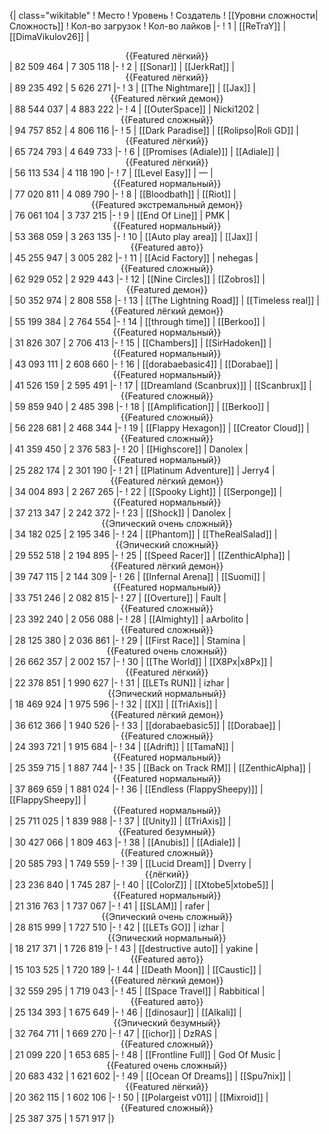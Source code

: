 {| class="wikitable"
! Место
! Уровень
! Создатель
! [[Уровни сложности|Сложность]]
! Кол-во загрузок
! Кол-во лайков
|-
! 1
| [[ReTraY]]
| [[DimaVikulov26]]
| <center>{{Featured лёгкий}}</center>
| 82 509 464
| 7 305 118
|-
! 2
| [[Sonar]]
| [[JerkRat]]
| <center>{{Featured лёгкий}}</center>
| 89 235 492
| 5 626 271
|-
! 3
| [[The Nightmare]]
| [[Jax]]
| <center>{{Featured лёгкий демон}}</center>
| 88 544 037
| 4 883 222
|-
! 4
| [[OuterSpace]]
| Nicki1202
| <center>{{Featured сложный}}</center>
| 94 757 852
| 4 806 116
|-
! 5
| [[Dark Paradise]]
| [[Rolipso|Roli GD]]
| <center>{{Featured лёгкий}}</center>
| 65 724 793
| 4 649 733
|-
! 6
| [[Promises (Adiale)]]
| [[Adiale]]
| <center>{{Featured лёгкий}}</center>
| 56 113 534
| 4 118 190
|-
! 7
| [[Level Easy]]
| —
| <center>{{Featured нормальный}}</center>
| 77 020 811
| 4 089 790
|-
! 8
| [[Bloodbath]]
| [[Riot]]
| <center>{{Featured экстремальный демон}}</center>
| 76 061 104
| 3 737 215
|-
! 9
| [[End Of Line]]
| PMK
| <center>{{Featured нормальный}}</center>
| 53 368 059
| 3 263 135
|-
! 10
| [[Auto play area]]
| [[Jax]]
| <center>{{Featured авто}}</center>
| 45 255 947
| 3 005 282
|-
! 11
| [[Acid Factory]]
| nehegas
| <center>{{Featured сложный}}</center>
| 62 929 052
| 2 929 443
|-
! 12
| [[Nine Circles]]
| [[Zobros]]
| <center>{{Featured демон}}</center>
| 50 352 974
| 2 808 558
|-
! 13
| [[The Lightning Road]]
| [[Timeless real]]
| <center>{{Featured лёгкий демон}}</center>
| 55 199 384
| 2 764 554
|-
! 14
| [[through time]]
| [[Berkoo]]
| <center>{{Featured нормальный}}</center>
| 31 826 307
| 2 706 413
|-
! 15
| [[Chambers]]
| [[SirHadoken]]
| <center>{{Featured нормальный}}</center>
| 43 093 111
| 2 608 660
|-
! 16
| [[dorabaebasic4]]
| [[Dorabae]]
| <center>{{Featured нормальный}}</center>
| 41 526 159
| 2 595 491
|-
! 17
| [[Dreamland (Scanbrux)]]
| [[Scanbrux]]
| <center>{{Featured сложный}}</center>
| 59 859 940
| 2 485 398
|-
! 18
| [[Amplification]]
| [[Berkoo]]
| <center>{{Featured сложный}}</center>
| 56 228 681
| 2 468 344
|-
! 19
| [[Flappy Hexagon]]
| [[Creator Cloud]]
| <center>{{Featured сложный}}</center>
| 41 359 450
| 2 376 583
|-
! 20
| [[Highscore]]
| Danolex
| <center>{{Featured нормальный}}</center>
| 25 282 174
| 2 301 190
|-
! 21
| [[Platinum Adventure]]
| Jerry4
| <center>{{Featured лёгкий демон}}</center>
| 34 004 893
| 2 267 265
|-
! 22
| [[Spooky Light]]
| [[Serponge]]
| <center>{{Featured нормальный}}</center>
| 37 213 347
| 2 242 372
|-
! 23
| [[Shock]]
| Danolex
| <center>{{Эпический очень сложный}}</center>
| 34 182 025
| 2 195 346
|-
! 24
| [[Phantom]]
| [[TheRealSalad]]
| <center>{{Эпический сложный}}</center>
| 29 552 518
| 2 194 895
|-
! 25
| [[Speed Racer]]
| [[ZenthicAlpha]]
| <center>{{Featured лёгкий демон}}</center>
| 39 747 115
| 2 144 309
|-
! 26
| [[Infernal Arena]]
| [[Suomi]]
| <center>{{Featured нормальный}}</center>
| 33 751 246
| 2 082 815
|-
! 27
| [[Overture]]
| Fault
| <center>{{Featured сложный}}</center>
| 23 392 240
| 2 056 088
|-
! 28
| [[Almighty]]
| aArbolito
| <center>{{Featured сложный}}</center>
| 28 125 380
| 2 036 861
|-
! 29
| [[First Race]]
| Stamina
| <center>{{Featured очень сложный}}</center>
| 26 662 357
| 2 002 157
|-
! 30
| [[The World]]
| [[X8Px|x8Px]]
| <center>{{Featured лёгкий}}</center>
| 22 378 851
| 1 990 627
|-
! 31
| [[LETs  RUN]]
| izhar
| <center>{{Эпический нормальный}}</center>
| 18 469 924
| 1 975 596
|-
! 32
| [[X]]
| [[TriAxis]]
| <center>{{Featured лёгкий демон}}</center>
| 36 612 366
| 1 940 526
|-
! 33
| [[dorabaebasic5]]
| [[Dorabae]]
| <center>{{Featured сложный}}</center>
| 24 393 721
| 1 915 684
|-
! 34
| [[Adrift]]
| [[TamaN]]
| <center>{{Featured нормальный}}</center>
| 25 359 715
| 1 887 744
|-
! 35
| [[Back on Track RM]]
| [[ZenthicAlpha]]
| <center>{{Featured нормальный}}</center>
| 37 869 659
| 1 881 024
|-
! 36
| [[Endless (FlappySheepy)]]
| [[FlappySheepy]]
| <center>{{Featured нормальный}}</center>
| 25 711 025
| 1 839 988
|-
! 37
| [[Unity]]
| [[TriAxis]]
| <center>{{Featured безумный}}</center>
| 30 427 066
| 1 809 463
|-
! 38
| [[Anubis]]
| [[Adiale]]
| <center>{{Featured сложный}}</center>
| 20 585 793
| 1 749 559
|-
! 39
| [[Lucid Dream]]
| Dverry
| <center>{{лёгкий}}</center>
| 23 236 840
| 1 745 287
|-
! 40
| [[ColorZ]]
| [[Xtobe5|xtobe5]]
| <center>{{Featured нормальный}}</center>
| 21 316 763
| 1 737 067
|-
! 41
| [[SLAM]]
| rafer
| <center>{{Эпический очень сложный}}</center>
| 28 815 999
| 1 727 510
|-
! 42
| [[LETs GO]]
| izhar
| <center>{{Эпический нормальный}}</center>
| 18 217 371
| 1 726 819
|-
! 43
| [[destructive auto]]
| yakine
| <center>{{Featured авто}}</center>
| 15 103 525
| 1 720 189
|-
! 44
| [[Death Moon]]
| [[Caustic]]
| <center>{{Featured лёгкий демон}}</center>
| 32 559 295
| 1 719 043
|-
! 45
| [[Space Travel]]
| Rabbitical
| <center>{{Featured авто}}</center>
| 25 134 393
| 1 675 649
|-
! 46
| [[dinosaur]]
| [[Alkali]]
| <center>{{Эпический безумный}}</center>
| 32 764 711
| 1 669 270
|-
! 47
| [[ichor]]
| DzRAS
| <center>{{Featured сложный}}</center>
| 21 099 220
| 1 653 685
|-
! 48
| [[Frontline Full]]
| God Of Music
| <center>{{Featured очень сложный}}</center>
| 20 683 432
| 1 621 602
|-
! 49
| [[Ocean Of Dreams]]
| [[Spu7nix]]
| <center>{{Featured лёгкий}}</center>
| 20 362 115
| 1 602 106
|-
! 50
| [[Polargeist v01]]
| [[Mixroid]]
| <center>{{Featured сложный}}</center>
| 25 387 375
| 1 571 917
|}